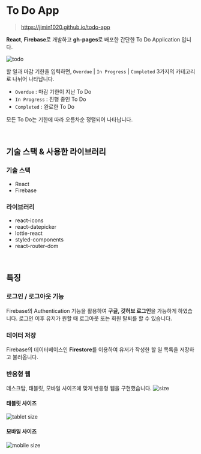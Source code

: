 # To Do App

> https://jimin1020.github.io/todo-app

**React**, **Firebase**로 개발하고 **gh-pages**로 배포한 간단한 To Do Application 입니다.

![todo](https://github.com/JIMIN1020/todo-app/assets/121474189/3a32a49e-1551-4f55-9c0b-26d804efe13f)

할 일과 마감 기한을 입력하면, `Overdue` | `In Progress` | `Completed` 3가지의 카테고리로 나뉘어 나타납니다.

- `Overdue` : 마감 기한이 지난 To Do
- `In Progress` : 진행 중인 To Do
- `Completed` : 완료한 To Do

모든 To Do는 기한에 따라 오름차순 정렬되어 나타납니다.

<br />

## 기술 스택 & 사용한 라이브러리

### 기술 스택

- React
- Firebase

### 라이브러리

- react-icons
- react-datepicker
- lottie-react
- styled-components
- react-router-dom

<br />

## 특징

### 로그인 / 로그아웃 기능

Firebase의 Authentication 기능을 활용하여 **구글, 깃허브 로그인**을 가능하게 하였습니다.
로그인 이후 유저가 원할 때 로그아웃 또는 회원 탈퇴를 할 수 있습니다.

### 데이터 저장

Firebase의 데이터베이스인 **Firestore**를 이용하여 유저가 작성한 할 일 목록을 저장하고 불러옵니다.

### 반응형 웹

데스크탑, 태블릿, 모바일 사이즈에 맞게 반응형 웹을 구현했습니다.
![size](https://github.com/JIMIN1020/todo-app/assets/121474189/593d1eab-e766-44ad-b63b-c2edf937e439)

#### 태블릿 사이즈

![tablet size](https://github.com/JIMIN1020/todo-app/assets/121474189/69940809-04f7-4d8f-be82-6b90250362eb)

#### 모바일 사이즈

![moblie size](https://github.com/JIMIN1020/todo-app/assets/121474189/e4869335-ae19-473c-8515-34fe8443d1d9)
